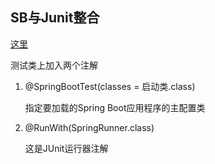 ## SB与Junit整合
[这里](src/test/java/com/aca/UserServiceTest.java)


测试类上加入两个注解
1. @SpringBootTest(classes = 启动类.class)

   指定要加载的Spring Boot应用程序的主配置类
2. @RunWith(SpringRunner.class)

   这是JUnit运行器注解